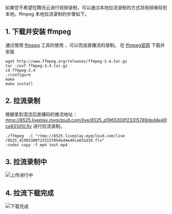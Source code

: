 如果您不希望在腾讯云进行视频录制，可以通过本地拉流录制的方式将视频保存到本地。ffmpeg 本地拉流录制的步骤如下。

## 1. 下载并安装 ffmpeg
通过使用 [ffmpeg](https://www.ffmpeg.org/) 工具的使用 ，可以完成直播流的录制。
在 [ffmpeg官网](https://www.ffmpeg.org/) 下载并安装
``` shell
wget http://www.ffmpeg.org/releases/ffmpeg-3.4.tar.gz
tar -zxvf ffmpeg-3.4.tar.gz
cd ffmpeg-3.4
./configure
make
make install
```
## 2. 拉流录制
根据拿到混流后直播码的推流地址：
[rtmp://8525.liveplay.myqcloud.com/live/8525_d1965300f23315789ded4e49ce831d10.flv]() 进行拉流录制。
``` shell
./ffmpeg  -i "rtmp://8525.liveplay.myqcloud.com/live
/8525_d1965300f23315789ded4e49ce831d10.flv" 
-codec copy -f mp4 test.mp4
```

## 3. 拉流录制中
![上传进行中](http://docs-1253488539.cossh.myqcloud.com/recording.png)

## 4. 拉流下载完成
![下载完成](http://docs-1253488539.cossh.myqcloud.com/record-done.png)

